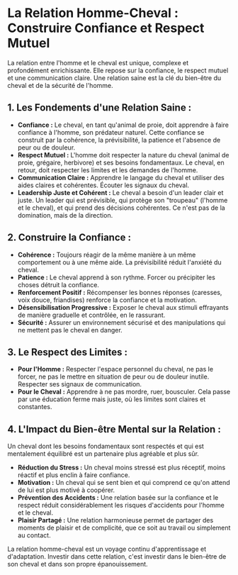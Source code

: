 # La Relation Homme-Cheval : Construire Confiance et Respect Mutuel

La relation entre l'homme et le cheval est unique, complexe et profondément enrichissante. Elle repose sur la confiance, le respect mutuel et une communication claire. Une relation saine est la clé du bien-être du cheval et de la sécurité de l'homme.

## 1. Les Fondements d'une Relation Saine :

*   **Confiance :** Le cheval, en tant qu'animal de proie, doit apprendre à faire confiance à l'homme, son prédateur naturel. Cette confiance se construit par la cohérence, la prévisibilité, la patience et l'absence de peur ou de douleur.
*   **Respect Mutuel :** L'homme doit respecter la nature du cheval (animal de proie, grégaire, herbivore) et ses besoins fondamentaux. Le cheval, en retour, doit respecter les limites et les demandes de l'homme.
*   **Communication Claire :** Apprendre le langage du cheval et utiliser des aides claires et cohérentes. Écouter les signaux du cheval.
*   **Leadership Juste et Cohérent :** Le cheval a besoin d'un leader clair et juste. Un leader qui est prévisible, qui protège son "troupeau" (l'homme et le cheval), et qui prend des décisions cohérentes. Ce n'est pas de la domination, mais de la direction.

## 2. Construire la Confiance :

*   **Cohérence :** Toujours réagir de la même manière à un même comportement ou à une même aide. La prévisibilité réduit l'anxiété du cheval.
*   **Patience :** Le cheval apprend à son rythme. Forcer ou précipiter les choses détruit la confiance.
*   **Renforcement Positif :** Récompenser les bonnes réponses (caresses, voix douce, friandises) renforce la confiance et la motivation.
*   **Désensibilisation Progressive :** Exposer le cheval aux stimuli effrayants de manière graduelle et contrôlée, en le rassurant.
*   **Sécurité :** Assurer un environnement sécurisé et des manipulations qui ne mettent pas le cheval en danger.

## 3. Le Respect des Limites :

*   **Pour l'Homme :** Respecter l'espace personnel du cheval, ne pas le forcer, ne pas le mettre en situation de peur ou de douleur inutile. Respecter ses signaux de communication.
*   **Pour le Cheval :** Apprendre à ne pas mordre, ruer, bousculer. Cela passe par une éducation ferme mais juste, où les limites sont claires et constantes.

## 4. L'Impact du Bien-être Mental sur la Relation :

Un cheval dont les besoins fondamentaux sont respectés et qui est mentalement équilibré est un partenaire plus agréable et plus sûr.

*   **Réduction du Stress :** Un cheval moins stressé est plus réceptif, moins réactif et plus enclin à faire confiance.
*   **Motivation :** Un cheval qui se sent bien et qui comprend ce qu'on attend de lui est plus motivé à coopérer.
*   **Prévention des Accidents :** Une relation basée sur la confiance et le respect réduit considérablement les risques d'accidents pour l'homme et le cheval.
*   **Plaisir Partagé :** Une relation harmonieuse permet de partager des moments de plaisir et de complicité, que ce soit au travail ou simplement au contact.

La relation homme-cheval est un voyage continu d'apprentissage et d'adaptation. Investir dans cette relation, c'est investir dans le bien-être de son cheval et dans son propre épanouissement.
